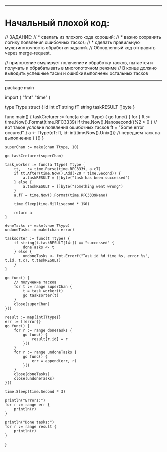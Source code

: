 ***
# Начальный плохой код:
// ЗАДАНИЕ:
// * сделать из плохого кода хороший;
// * важно сохранить логику появления ошибочных тасков;
// * сделать правильную мультипоточность обработки заданий.
// Обновленный код отправить через merge-request.

// приложение эмулирует получение и обработку тасков, пытается и получать и обрабатывать в многопоточном режиме
// В конце должно выводить успешные таски и ошибки выполнены остальных тасков
***
package main

import (
	"fmt"
	"time"
)

type Ttype struct {
	id         int
	cT         string 
	fT         string 
	taskRESULT []byte
}

func main() {
	taskCreturer := func(a chan Ttype) {
		go func() {
			for {
				ft := time.Now().Format(time.RFC3339)
				if time.Now().Nanosecond()%2 > 0 { // вот такое условие появления ошибочных тасков
					ft = "Some error occured"
				}
				a <- Ttype{cT: ft, id: int(time.Now().Unix())} // передаем таск на выполнение
			}
		}()
	}

	superChan := make(chan Ttype, 10)

	go taskCreturer(superChan)

	task_worker := func(a Ttype) Ttype {
		tt, _ := time.Parse(time.RFC3339, a.cT)
		if tt.After(time.Now().Add(-20 * time.Second)) {
			a.taskRESULT = []byte("task has been successed")
		} else {
			a.taskRESULT = []byte("something went wrong")
		}
		a.fT = time.Now().Format(time.RFC3339Nano)

		time.Sleep(time.Millisecond * 150)

		return a
	}

	doneTasks := make(chan Ttype)
	undoneTasks := make(chan error)

	tasksorter := func(t Ttype) {
		if string(t.taskRESULT[14:]) == "successed" {
			doneTasks <- t
		} else {
			undoneTasks <- fmt.Errorf("Task id %d time %s, error %s", t.id, t.cT, t.taskRESULT)
		}
	}

	go func() {
		// получение тасков
		for t := range superChan {
			t = task_worker(t)
			go tasksorter(t)
		}
		close(superChan)
	}()

	result := map[int]Ttype{}
	err := []error{}
	go func() {
		for r := range doneTasks {
			go func() {
				result[r.id] = r
			}()
		}
		for r := range undoneTasks {
			go func() {
				err = append(err, r)
			}()
		}
		close(doneTasks)
		close(undoneTasks)
	}()

	time.Sleep(time.Second * 3)

	println("Errors:")
	for r := range err {
		println(r)
	}

	println("Done tasks:")
	for r := range result {
		println(r)
	}
}
